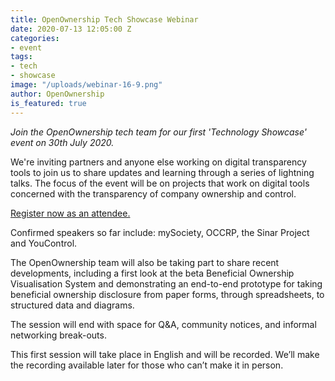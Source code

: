 ```yaml
---
title: OpenOwnership Tech Showcase Webinar
date: 2020-07-13 12:05:00 Z
categories:
- event
tags:
- tech
- showcase
image: "/uploads/webinar-16-9.png"
author: OpenOwnership
is_featured: true
---
```


*Join the OpenOwnership tech team for our first 'Technology Showcase' event on 30th July 2020.*

We're inviting partners and anyone else working on digital transparency tools to join us to share updates and learning through a series of lightning talks. The focus of the event will be on projects that work on digital tools concerned with the transparency of company ownership and control.

[Register now as an attendee.](https://us02web.zoom.us/webinar/register/WN_dvtzWNk5Sv66p1pD54RAdw)

Confirmed speakers so far include: mySociety, OCCRP, the Sinar Project and YouControl.

The OpenOwnership team will also be taking part to share recent developments, including a first look at the beta Beneficial Ownership Visualisation System and demonstrating an end-to-end prototype for taking beneficial ownership disclosure from paper forms, through spreadsheets, to structured data and diagrams.

The session will end with space for Q&A, community notices, and informal networking break-outs.

This first session will take place in English and will be recorded. We’ll make the recording available later for those who can’t make it in person.
